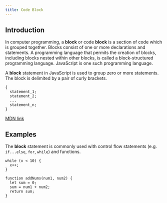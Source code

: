 ```yaml
---
title: Code Block
---
```

## Introduction

In computer programming, a **block** or code **block** is a section of code which is grouped together. Blocks consist of one or more declarations and statements. A programming language that permits the creation of blocks, including blocks nested within other blocks, is called a block-structured programming language. JavaScript is one such programming language.

A **block** statement in JavaScript is used to group zero or more statements. The block is delimited by a pair of curly brackets.

    {
      statement_1;
      statement_2;
      ...
      statement_n;
    }

<a href='https://developer.mozilla.org/en-US/docs/Web/JavaScript/Reference/Statements/block' target='_blank' rel='nofollow'>MDN link</a>

## Examples

The **block** statement is commonly used with control flow statements (e.g. `if...else`, `for`, `while`) and functions.

    while (x < 10) {
      x++;
    }

    function addNums(num1, num2) {
      let sum = 0;
      sum = num1 + num2;
      return sum;
    }
